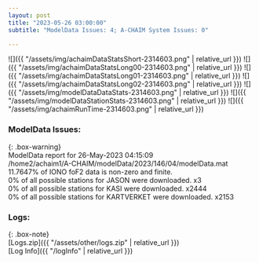```yaml
---
layout: post
title: "2023-05-26 03:00:00"
subtitle: "ModelData Issues: 4; A-CHAIM System Issues: 0"

---
```


![]({{ "/assets/img/achaimDataStatsShort-2314603.png" | relative_url }})
![]({{ "/assets/img/achaimDataStatsLong00-2314603.png" | relative_url }})
![]({{ "/assets/img/achaimDataStatsLong01-2314603.png" | relative_url }})
![]({{ "/assets/img/achaimDataStatsLong02-2314603.png" | relative_url }})
![]({{ "/assets/img/modelDataDataStats-2314603.png" | relative_url }})
![]({{ "/assets/img/modelDataStationStats-2314603.png" | relative_url }})
![]({{ "/assets/img/achaimRunTime-2314603.png" | relative_url }})


### ModelData Issues:  
  
{: .box-warning}  
 ModelData report for 26-May-2023 04:15:09   
 /home2/achaim1/A-CHAIM/modelData/2023/146/04/modelData.mat   
 11.7647% of IONO foF2 data is non-zero and finite.   
 0% of all possible stations for JASON were downloaded. x3   
 0% of all possible stations for KASI were downloaded. x2444   
 0% of all possible stations for KARTVERKET were downloaded. x2153   
  


### Logs:  
  
{: .box-note}  
[Logs.zip]({{ "/assets/other/logs.zip" | relative_url }})  
[Log Info]({{ "/logInfo" | relative_url }})  
